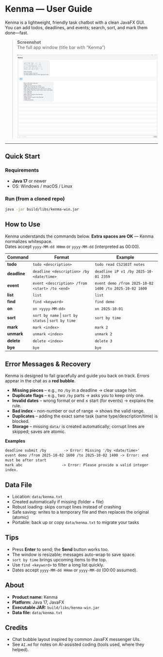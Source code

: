 # Kenma — User Guide

Kenma is a lightweight, friendly task chatbot with a clean JavaFX GUI.  
You can add todos, deadlines, and events; search, sort, and mark them done—fast.

> **Screenshot**  
> The full app window (title bar with “Kenma”)
>
> <img src="./docs/Ui.png" alt="Kenma UI screenshot" width="760"/>

---

## Quick Start

### Requirements
- **Java 17** or newer
- OS: Windows / macOS / Linux

### Run (from a cloned repo)
```bash
java -jar build/libs/kenma-win.jar
```


## How to Use

Kenma understands the commands below. **Extra spaces are OK** — Kenma normalizes whitespace.  
Dates accept `yyyy-MM-dd HHmm` or `yyyy-MM-dd` (interpreted as 00:00).

| Command   | Format                                           | Example                                                |
|-----------|--------------------------------------------------|--------------------------------------------------------|
| **todo**  | `todo <description>`                             | `todo read CS2103T notes`                              |
| **deadline** | `deadline <description> /by <date/time>`      | `deadline iP v1 /by 2025-10-01 2359`                  |
| **event** | `event <description> /from <start> /to <end>`    | `event demo /from 2025-10-02 1400 /to 2025-10-02 1600`|
| **list**  | `list`                                           | `list`                                                 |
| **find**  | `find <keyword>`                                 | `find demo`                                            |
| **on**    | `on <yyyy-MM-dd>`                                | `on 2025-10-01`                                        |
| **sort**  | `sort by name` \| `sort by status` \| `sort by time` | `sort by time`                                       |
| **mark**  | `mark <index>`                                   | `mark 2`                                               |
| **unmark**| `unmark <index>`                                 | `unmark 2`                                             |
| **delete**| `delete <index>`                                 | `delete 3`                                             |
| **bye**   | `bye`                                            | `bye`                                                  |

## Error Messages & Recovery

Kenma is designed to fail gracefully and guide you back on track. Errors appear in the chat as a **red bubble**.

- **Missing pieces** – e.g., no `/by` in a deadline → clear usage hint.
- **Duplicate flags** – e.g., two `/by` parts → asks you to keep only one.
- **Invalid dates** – wrong format or end ≤ start (for events) → explains the rule.
- **Bad index** – non-number or out of range → shows the valid range.
- **Duplicates** – adding the exact same task (same type/description/time) is blocked.
- **Storage** – missing `data/` is created automatically; corrupt lines are skipped; saves are atomic.

**Examples**
```text
deadline submit /by        -> Error: Missing '/by <date/time>'
event demo /from 2025-10-02 1600 /to 2025-10-02 1400 -> Error: end must be after start
mark abc                  -> Error: Please provide a valid integer index.
```

## Data File

- Location: `data/kenma.txt`
- Created automatically if missing (folder + file)
- Robust loading: skips corrupt lines instead of crashing
- Safe saving: writes to a temporary file and then replaces the original (atomic)
- Portable: back up or copy `data/kenma.txt` to migrate your tasks

## Tips

- Press **Enter** to send; the **Send** button works too.
- The window is resizable; messages auto-wrap to save space.
- `sort by time` brings upcoming items to the top.
- Use `find <keyword>` to filter a long list quickly.
- Dates accept `yyyy-MM-dd HHmm` or `yyyy-MM-dd` (00:00 assumed).

## About

- **Product name:** Kenma  
- **Platform:** Java 17, JavaFX  
- **Executable JAR:** `build/libs/kenma-win.jar`  
- **Data file:** `data/kenma.txt`

## Credits

- Chat bubble layout inspired by common JavaFX messenger UIs.
- See `AI.md` for notes on AI-assisted coding (tools used, where they helped).
